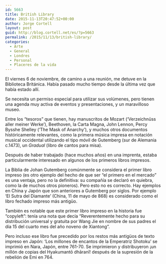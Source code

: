 ```yaml
---
id: 5663
title: British Library
date: 2015-11-13T20:47:52+00:00
author: Jorge Cortell
layout: post
guid: http://blog.cortell.net/es/?p=5663
permalink: /2015/11/13/british-library/
categories:
  - Arte
  - General
  - Londres
  - Personal
  - Placeres de la vida
---
```


  
El viernes 6 de noviembre, de camino a una reunión, me detuve en la Biblioteca Británica. Había pasado mucho tiempo desde la última vez que había estado allí.

Se necesita un permiso especial para utilizar sus volúmenes, pero tienen una agenda muy activa de eventos y presentaciones, y un maravilloso museo.

Entre los &#8220;tesoros&#8221; que tienen, hay manuscritos de Mozart (&#8216;Verzeichnüss aller meiner Werke&#8217;), Beethoven, la Carta Magna, John Lennon, Percy Bysshe Shelley (&#8216;The Mask of Anarchy&#8217;), y muchos otros documentos históricamente relevantes, como la primera música impresa en notación musical occidental utilizando el tipo móvil de Gutemberg (sur de Alemania c.1473), un _Gradual_ (libro de cantos para misa).

Después de haber trabajado (hace muchos años) en una imprenta, estaba particularmente interesado en algunos de los primeros libros impresos.

La Biblia de Johan Gutemberg comúnmente se considera el primer libro impreso (es otro ejemplo del hecho de que ser &#8220;el primero en el mercado&#8221; es una ventaja, pero no la definitiva: su compañía se declaró en quiebra, como la de muchos otros pioneros). Pero esto no es correcto. Hay ejemplos en China y Japón que son anteriores a Gutemberg por siglos. Por ejemplo &#8216;El Sutra del Diamante&#8217; (China, 11 de mayo de 868) es considerado como el libro fechado impreso más antigüo.

También es notable que este primer libro impreso en la historia fue &#8220;copyleft&#8221;: tenía una nota que decía &#8220;Reverentemente hecho para su distribución universal y gratuita por Wang Jie en nombre de sus padres el día 15 del cuarto mes del año noveno de Xiantong&#8221;.

Pero incluso ese libro fue precedido por los restos más antigüos de texto impreso en Japón: &#8216;Los millones de encantos de la Emperatriz Shotoku&#8217; se imprimió en Nara, Japón, entre 761-70. Se imprimieron y distribuyeron ¡un millón de copias del Hyakumantō dhāranī! después de la supresión de la rebelión de Emi en 764.